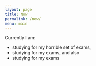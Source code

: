 ```yaml
---
layout: page
title: Now
permalink: /now/
menu: main
---
```


Currently I am:

- studying for my horrible set of exams,
- studying for my exams, and also
- studying for my exams


